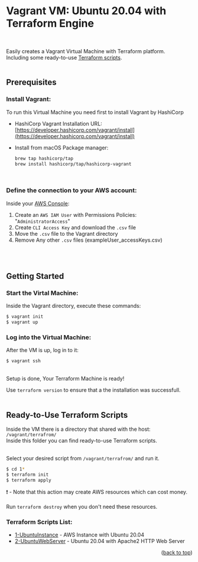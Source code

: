 <a id="readme-top"></a>
# Vagrant VM: Ubuntu 20.04 with Terraform Engine
<br>

Easily creates a Vagrant Virtual Machine with Terraform platform.<br>
Including some ready-to-use <a href="#terraform-scripts">Terraform scripts</a>.
<br>
<br>
## Prerequisites

### Install Vagrant:

To run this Virtual Machine you need first to install Vagrant by HashiCorp

* HashiCorp Vagrant Installation URL: [https://developer.hashicorp.com/vagrant/install](https://developer.hashicorp.com/vagrant/install)
 
* Install from macOS Package manager:
  ```bash
  brew tap hashicorp/tap
  brew install hashicorp/tap/hashicorp-vagrant
  ```
<br>

### Define the connection to your AWS account:

Inside your [AWS Console](https://us-east-1.console.aws.amazon.com/):
1. Create an `AWS IAM User` with Permissions Policies: "`AdministratorAccess`" 
2. Create `CLI Access Key` and download the `.csv` file
3. Move the `.csv` file to the Vagrant directory
4. Remove Any other `.csv` files (exampleUser_accessKeys.csv)
<br>
<br>

## Getting Started

### Start the Virtal Machine:

Inside the Vagrant directory, execute these commands:

```bash
$ vagrant init
$ vagrant up
```

### Log into the Virtual Machine:

After the VM is up, log in to it:

```bash
$ vagrant ssh
```
<br>
Setup is done, Your Terraform Machine is ready!

Use `terraform version` to ensure that a the installation was successfull.
<br>
<br>

## Ready-to-Use Terraform Scripts

Inside the VM there is a directory that shared with the host: `/vagrant/terrafrom/`<br>
Inside this folder you can find ready-to-use Terraform scripts.<br>
<br>

Select your desired script from `/vagrant/terrafrom/` and run it.
```bash
$ cd 1*
$ terraform init
$ terraform apply
```

:heavy_exclamation_mark: - Note that this action may create AWS resources which can cost money.<br>
<br>
Run `terraform destroy` when you don't need these resources.

<a id="terraform-scripts"></a>
### Terraform Scripts List:

* [1-UbuntuInstance](/terraform/1-UbuntuInstance/README.md) - AWS Instance with Ubuntu 20.04
* [2-UbuntuWebServer](/terraform/2-UbuntuWebServer/README.md) - Ubuntu 20.04 with Apache2 HTTP Web Server

<p align="right">(<a href="#readme-top">back to top</a>)</p>

